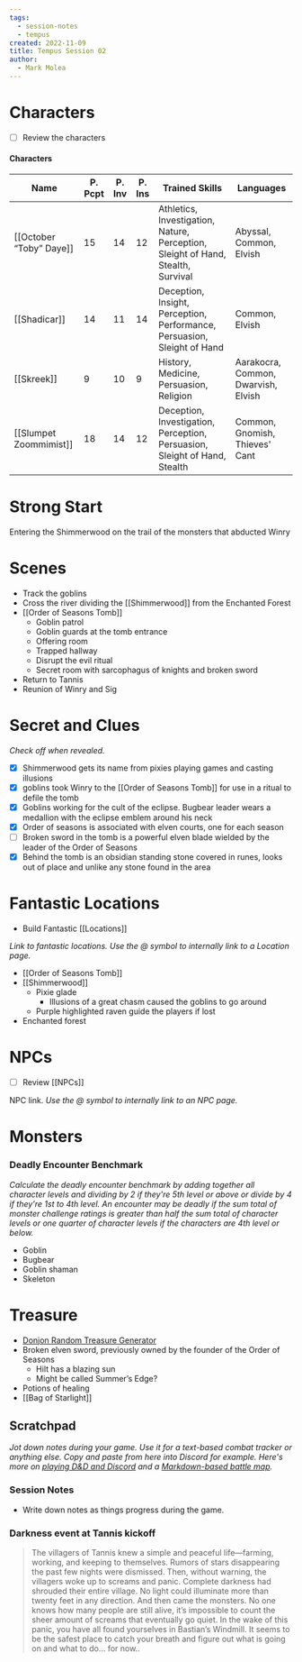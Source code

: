 ```yaml
---
tags:
  - session-notes
  - tempus
created: 2022-11-09
title: Tempus Session 02
author:
  - Mark Molea
---
```



# Characters

- [ ] Review the characters

#### Characters

|Name|P. Pcpt|P. Inv|P. Ins|Trained Skills|Languages|
|---|---|---|---|---|---|
|[[October “Toby” Daye]]|15|14|12|Athletics, Investigation, Nature, Perception, Sleight of Hand, Stealth, Survival|Abyssal, Common, Elvish|
|[[Shadicar]]|14|11|14|Deception, Insight, Perception, Performance, Persuasion, Sleight of Hand|Common, Elvish|
|[[Skreek]]|9|10|9|History, Medicine, Persuasion, Religion|Aarakocra, Common, Dwarvish, Elvish|
|[[Slumpet Zoommimist]]|18|14|12|Deception, Investigation, Perception, Persuasion, Sleight of Hand, Stealth|Common, Gnomish, Thieves' Cant|

  
  

# Strong Start

Entering the Shimmerwood on the trail of the monsters that abducted Winry

# Scenes

- Track the goblins
- Cross the river dividing the [[Shimmerwood]] from the Enchanted Forest
- [[Order of Seasons Tomb]]
    - Goblin patrol
    - Goblin guards at the tomb entrance
    - Offering room
    - Trapped hallway
    - Disrupt the evil ritual
    - Secret room with sarcophagus of knights and broken sword
- Return to Tannis
- Reunion of Winry and Sig

# Secret and Clues

_Check off when revealed._

- [x] Shimmerwood gets its name from pixies playing games and casting illusions
- [x] goblins took Winry to the [[Order of Seasons Tomb]] for use in a ritual to defile the tomb
- [x] Goblins working for the cult of the eclipse. Bugbear leader wears a medallion with the eclipse emblem around his neck
- [x] Order of seasons is associated with elven courts, one for each season
- [ ] Broken sword in the tomb is a powerful elven blade wielded by the leader of the Order of Seasons
- [x] Behind the tomb is an obsidian standing stone covered in runes, looks out of place and unlike any stone found in the area

# Fantastic Locations

- Build Fantastic [[Locations]]

_Link to fantastic locations. Use the @ symbol to internally link to a Location page._

- [[Order of Seasons Tomb]]
- [[Shimmerwood]]
    - Pixie glade
        - Illusions of a great chasm caused the goblins to go around
    - Purple highlighted raven guide the players if lost
- Enchanted forest

# NPCs

- [ ] Review [[NPCs]]

NPC link. _Use the @ symbol to internally link to an NPC page._

# Monsters

  

### **Deadly Encounter Benchmark**

_Calculate the deadly encounter benchmark by adding together all character levels and dividing by 2 if they're 5th level or above or divide by 4 if they're 1st to 4th level. An encounter may be deadly if the sum total of monster challenge ratings is greater than half the sum total of character levels or one quarter of character levels if the characters are 4th level or below._

- Goblin
- Bugbear
- Goblin shaman
- Skeleton

# Treasure

- [Donjon Random Treasure Generator](https://donjon.bin.sh/5e/random/#type=treasure;treasure-cr=4;treasure-loot_type=treasure_hoard)
- Broken elven sword, previously owned by the founder of the Order of Seasons
    - Hilt has a blazing sun
    - Might be called Summer’s Edge?
- Potions of healing
- [[Bag of Starlight]]

## Scratchpad

_Jot down notes during your game. Use it for a text-based combat tracker or anything else. Copy and paste from here into Discord for example. Here's more on [playing D&D and Discord](https://slyflourish.com/playing_dnd_over_discord.html) and a [Markdown-based battle map](https://slyflourish.com/text-based_battle_maps.html)._

### Session Notes

- Write down notes as things progress during the game.

### Darkness event at Tannis kickoff

> The villagers of Tannis knew a simple and peaceful life—farming, working, and keeping to themselves. Rumors of stars disappearing the past few nights were dismissed. Then, without warning, the villagers woke up to screams and panic. Complete darkness had shrouded their entire village. No light could illuminate more than twenty feet in any direction. And then came the monsters. No one knows how many people are still alive, it’s impossible to count the sheer amount of screams that eventually go quiet. In the wake of this panic, you have all found yourselves in Bastian’s Windmill. It seems to be the safest place to catch your breath and figure out what is going on and what to do… for now..
